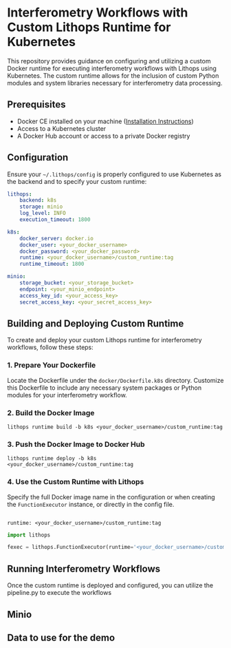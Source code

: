 # Interferometry Workflows with Custom Lithops Runtime for Kubernetes

This repository provides guidance on configuring and utilizing a custom Docker runtime for executing interferometry workflows with Lithops using Kubernetes. The custom runtime allows for the inclusion of custom Python modules and system libraries necessary for interferometry data processing.

## Prerequisites

- Docker CE installed on your machine ([Installation Instructions](https://docs.docker.com/get-docker/))
- Access to a Kubernetes cluster
- A Docker Hub account or access to a private Docker registry

## Configuration

Ensure your `~/.lithops/config` is properly configured to use Kubernetes as the backend and to specify your custom runtime:

```yaml
lithops:
    backend: k8s
    storage: minio
    log_level: INFO
    execution_timeout: 1800

k8s:
    docker_server: docker.io
    docker_user: <your_docker_username>
    docker_password: <your_docker_password>
    runtime: <your_docker_username>/custom_runtime:tag
    runtime_timeout: 1800

minio:
    storage_bucket: <your_storage_bucket>
    endpoint: <your_minio_endpoint>
    access_key_id: <your_access_key>
    secret_access_key: <your_secret_access_key>
```

## Building and Deploying Custom Runtime

To create and deploy your custom Lithops runtime for interferometry workflows, follow these steps:

### 1. Prepare Your Dockerfile

Locate the Dockerfile under the `docker/Dockerfile.k8s` directory. Customize this Dockerfile to include any necessary system packages or Python modules for your interferometry workflow.

### 2. Build the Docker Image
```
lithops runtime build -b k8s <your_docker_username>/custom_runtime:tag
```

### 3. Push the Docker Image to Docker Hub
```
lithops runtime deploy -b k8s <your_docker_username>/custom_runtime:tag

```

### 4. Use the Custom Runtime with Lithops

Specify the full Docker image name in the configuration or when creating the `FunctionExecutor` instance, or directly in the config file.


```

runtime: <your_docker_username>/custom_runtime:tag
```

```python
import lithops

fexec = lithops.FunctionExecutor(runtime='<your_docker_username>/custom_runtime:tag')
```

## Running Interferometry Workflows

Once the custom runtime is deployed and configured, you can utilize the pipeline.py to execute the workflows

## Minio

## Data to use for the demo
